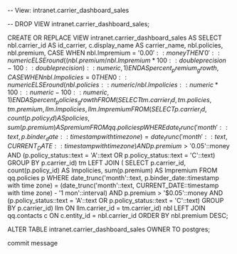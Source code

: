 -- View: intranet.carrier_dashboard_sales

-- DROP VIEW intranet.carrier_dashboard_sales;

CREATE OR REPLACE VIEW intranet.carrier_dashboard_sales
 AS
 SELECT nbl.carrier_id AS id_carrier,
    c.display_name AS carrier_name,
    nbl.policies,
    nbl.premium,
        CASE
            WHEN nbl.lmpremium = '$0.00'::money THEN '0'::numeric
            ELSE round((nbl.premium / nbl.lmpremium * 100::double precision - 100::double precision)::numeric, 1)
        END AS percent_premium_growth,
        CASE
            WHEN nbl.lmpolicies = 0 THEN 0::numeric
            ELSE round(nbl.policies::numeric / nbl.lmpolicies::numeric * 100::numeric - 100::numeric, 1)
        END AS percent_policies_growth
   FROM ( SELECT tm.carrier_id,
            tm.policies,
            tm.premium,
            llm.lmpolicies,
            llm.lmpremium
           FROM ( SELECT p.carrier_id,
                    count(p.policy_id) AS policies,
                    sum(p.premium) AS premium
                   FROM qq.policies p
                  WHERE date_trunc('month'::text, p.binder_date::timestamp with time zone) = date_trunc('month'::text, CURRENT_DATE::timestamp with time zone) AND p.premium > '$0.05'::money AND (p.policy_status::text = 'A'::text OR p.policy_status::text = 'C'::text)
                  GROUP BY p.carrier_id) tm
             LEFT JOIN ( SELECT p.carrier_id,
                    count(p.policy_id) AS lmpolicies,
                    sum(p.premium) AS lmpremium
                   FROM qq.policies p
                  WHERE date_trunc('month'::text, p.binder_date::timestamp with time zone) = (date_trunc('month'::text, CURRENT_DATE::timestamp with time zone) - '1 mon'::interval) AND p.premium > '$0.05'::money AND (p.policy_status::text = 'A'::text OR p.policy_status::text = 'C'::text)
                  GROUP BY p.carrier_id) llm ON llm.carrier_id = tm.carrier_id) nbl
     LEFT JOIN qq.contacts c ON c.entity_id = nbl.carrier_id
  ORDER BY nbl.premium DESC;

ALTER TABLE intranet.carrier_dashboard_sales
    OWNER TO postgres;

commit message
